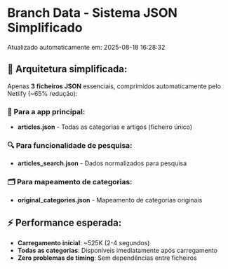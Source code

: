# Branch Data - Sistema JSON Simplificado
Atualizado automaticamente em: 2025-08-18 16:28:32

## 🎯 Arquitetura simplificada:
Apenas **3 ficheiros JSON** essenciais, comprimidos automaticamente pelo Netlify (~65% redução):

### 📱 Para a app principal:
- **articles.json** - Todas as categorias e artigos (ficheiro único)

### 🔍 Para funcionalidade de pesquisa:
- **articles_search.json** - Dados normalizados para pesquisa

### 🗂️ Para mapeamento de categorias:
- **original_categories.json** - Mapeamento de categorias originais

## ⚡ Performance esperada:
- **Carregamento inicial**: ~525K (2-4 segundos)
- **Todas as categorias**: Disponíveis imediatamente após carregamento
- **Zero problemas de timing**: Sem dependências entre ficheiros
